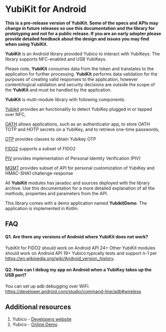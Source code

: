 # YubiKit for Android
**This is a pre-release version of YubiKit. Some of the specs and APIs may change in future releases so use this documentation and the library for prototyping and not for a public release. If you are an early adopter please provide detailed feedback about the design and issues you may find when using YubiKit.**

**YubiKit**  is an Android library provided Yubico to interact with YubiKeys. The library supports NFC-enabled and USB YubiKeys.

Please note, **YubiKit** consumes data from the token and translates to the application for further processing. **YubiKit** performs data validation for the purposes of creating valid responses to the application, however content/logical validation and security decisions are outside the scope of the **YubiKit** and must be handled by the application.

**YubiKit** is multi-module library with following components:

[Yubikit](./yubikit/README.md) provides an functionality to detect YubiKey plugged in or tapped over NFC, 

[OATH](./oath/README.md) allows applications, such as an authenticator app, to store OATH TOTP and HOTP secrets on a YubiKey, and to retrieve one-time passwords,

[OTP](./otp/README.md) provides classes to obtain Yubikey OTP

[FIDO2](./fido/README.md) supports a subset of FIDO2

[PIV](./piv/README.md) provides implementation of Personal Identity Verification (PIV) 

[MGMT](./management/README.md) provides subset of API for personal customization of YubiKey and HMAC-SHA1 challenge-response

All **YubiKit** modules has javadoc and sources deployed with the library archive. Use this documentation for a more detailed explanation of all the methods, properties and parameters from the API.

This library comes with a demo application named **YubikitDemo**. The application is implemented in Kotlin.

## FAQ <a name="faq"></a>

#### Q1. Are there any versions of Android where YubiKit does not work?

YubiKit for FIDO2 should work on Android API 24+
Other YubiKit modules should work on Android API 19+
Yubico typically tests and support n-1 per https://en.wikipedia.org/wiki/Android_version_history.

#### Q2. How can I debug my app on Android when a YubiKey takes up the USB port?

You can set up adb debugging over WiFi: https://developer.android.com/studio/command-line/adb#wireless

## Additional resources <a name="additional_resources"></a>
1. Yubico - [Developers website](https://developers.yubico.com)
2. Yubico - [Online Demo](https://demo.yubico.com) 
![]()
